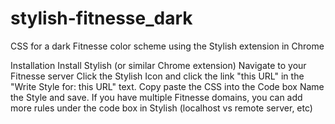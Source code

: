 # stylish-fitnesse_dark
CSS for a dark Fitnesse color scheme using the Stylish extension in Chrome

Installation
Install Stylish (or similar Chrome extension)
Navigate to your Fitnesse server
Click the Stylish Icon and click the link "this URL" in the "Write Style for: this URL" text.
Copy paste the CSS into the Code box
Name the Style and save.
If you have multiple Fitnesse domains, you can add more rules under the code box in Stylish (localhost vs remote server, etc)
